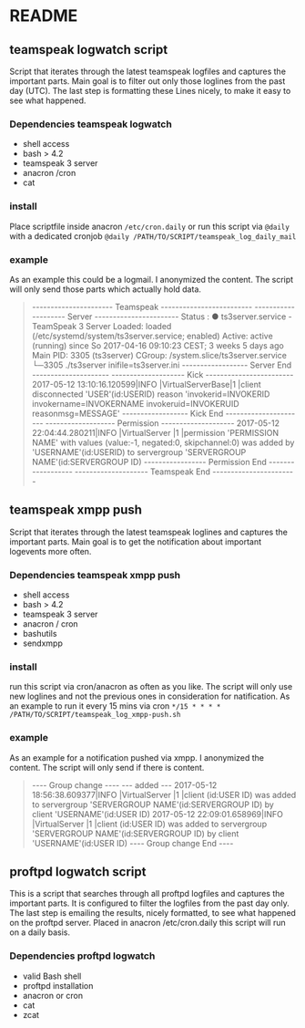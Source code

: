 # README 
## teamspeak logwatch script
Script that iterates through the latest teamspeak logfiles and captures the important parts. Main goal is to filter out only those loglines from the past day (UTC). The last step is formatting these Lines nicely, to make it easy to see what happened.

### Dependencies teamspeak logwatch
* shell access
* bash > 4.2
* teamspeak 3 server
* anacron /cron
* cat

### install
Place scriptfile inside anacron `/etc/cron.daily` or run this script via `@daily` with a dedicated cronjob
`@daily /PATH/TO/SCRIPT/teamspeak_log_daily_mail`

### example
As an example this could be a logmail. I anonymized the content. The script will only send those parts which actually hold data.
> ---------------------- Teamspeak -------------------------
> -------------------- Server -----------------------
> Status : ● ts3server.service - TeamSpeak 3 Server
>    Loaded: loaded (/etc/systemd/system/ts3server.service; enabled)
>   Active: active (running) since So 2017-04-16 09:10:23 CEST; 3 weeks 5 days ago
> Main PID: 3305 (ts3server)
>   CGroup: /system.slice/ts3server.service
>        └─3305 ./ts3server inifile=ts3server.ini
> ------------------ Server End ---------------------
> -------------------- Kick ------------------------
> 2017-05-12 13:10:16.120599|INFO    |VirtualServerBase|1  |client disconnected 'USER'(id:USERID) reason 'invokerid=INVOKERID invokername=INVOKERNAME invokeruid=INVOKERUID reasonmsg=MESSAGE'
> ------------------ Kick End ----------------------
> ------------------- Permission --------------------
> 2017-05-12 22:04:44.280211|INFO    |VirtualServer |1  |permission 'PERMISSION NAME' with values (value:-1, negated:0, skipchannel:0) was added by 'USERNAME'(id:USERID) to servergroup 'SERVERGROUP NAME'(id:SERVERGROUP ID)
> ----------------- Permission End ------------------
> -------------------- Teamspeak End -----------------------

## teamspeak xmpp push
Script that iterates through the latest teamspeak loglines and captures the important parts. Main goal is to  get the notification about important logevents more often.

### Dependencies teamspeak xmpp push
* shell access
* bash > 4.2
* teamspeak 3 server
* anacron / cron
* bashutils
* sendxmpp

### install
run this script via cron/anacron as often as you like. The script will only use new loglines and not the previous ones in consideration for natification.
As an example to run it every 15 mins via cron `*/15 * * * * /PATH/TO/SCRIPT/teamspeak_log_xmpp-push.sh`

### example
As an example for a notification pushed via xmpp. I anonymized the content. The script will only send if there is content.
> ---- Group change ----
> --- added ---
> 2017-05-12 18:56:38.609377|INFO    |VirtualServer |1  |client (id:USER ID) was added to servergroup 'SERVERGROUP NAME'(id:SERVERGROUP ID) by client 'USERNAME'(id:USER ID)
> 2017-05-12 22:09:01.658969|INFO    |VirtualServer |1  |client (id:USER ID) was added to servergroup 'SERVERGROUP NAME'(id:SERVERGROUP ID) by client 'USERNAME'(id:USER ID)
> ---- Group change End ----

## proftpd logwatch script
This is a script that searches through all proftpd logfiles and captures the important parts. It is configured to filter the logfiles from the past day only. The last step is emailing the results, nicely formatted, to see what happened on the proftpd server. Placed in anacron /etc/cron.daily this script will run on a daily basis.

### Dependencies proftpd logwatch

* valid Bash shell
* proftpd installation
* anacron or cron
* cat
* zcat
